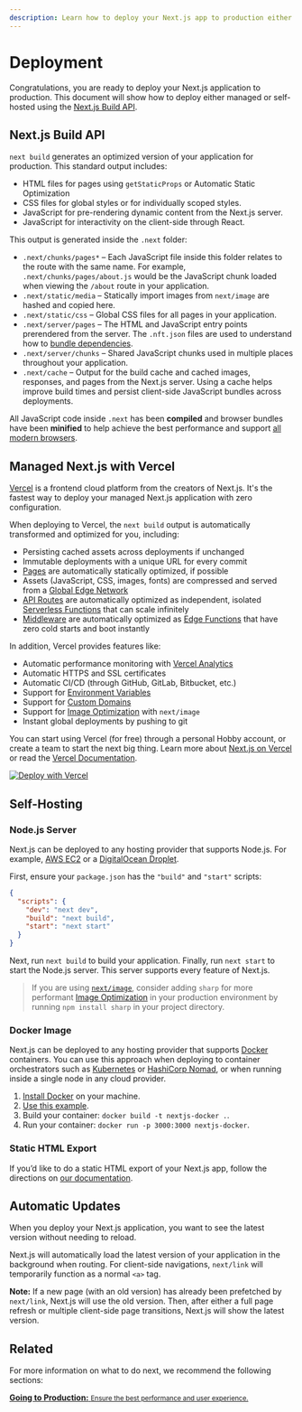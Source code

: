 ```yaml
---
description: Learn how to deploy your Next.js app to production either managed or self-hosted.
---
```


# Deployment

Congratulations, you are ready to deploy your Next.js application to production. This document will show how to deploy either managed or self-hosted using the [Next.js Build API](#nextjs-build-api).

## Next.js Build API

`next build` generates an optimized version of your application for production. This standard output includes:

- HTML files for pages using `getStaticProps` or Automatic Static Optimization
- CSS files for global styles or for individually scoped styles.
- JavaScript for pre-rendering dynamic content from the Next.js server.
- JavaScript for interactivity on the client-side through React.

This output is generated inside the `.next` folder:

- `.next/chunks/pages*` – Each JavaScript file inside this folder relates to the route with the same name. For example, `.next/chunks/pages/about.js` would be the JavaScript chunk loaded when viewing the `/about` route in your application.
- `.next/static/media` – Statically import images from `next/image` are hashed and copied here.
- `.next/static/css` – Global CSS files for all pages in your application.
- `.next/server/pages` – The HTML and JavaScript entry points prerendered from the server. The `.nft.json` files are used to understand how to [bundle dependencies](/docs/advanced-features/output-file-tracing.md).
- `.next/server/chunks` – Shared JavaScript chunks used in multiple places throughout your application.
- `.next/cache` – Output for the build cache and cached images, responses, and pages from the Next.js server. Using a cache helps improve build times and persist client-side JavaScript bundles across deployments.

All JavaScript code inside `.next` has been **compiled** and browser bundles have been **minified** to help achieve the best performance and support [all modern browsers](/docs/basic-features/supported-browsers-features.md).

## Managed Next.js with Vercel

[Vercel](https://vercel.com/) is a frontend cloud platform from the creators of Next.js. It's the fastest way to deploy your managed Next.js application with zero configuration.

When deploying to Vercel, the `next build` output is automatically transformed and optimized for you, including:

- Persisting cached assets across deployments if unchanged
- Immutable deployments with a unique URL for every commit
- [Pages](/docs/basic-features/pages.md) are automatically statically optimized, if possible
- Assets (JavaScript, CSS, images, fonts) are compressed and served from a [Global Edge Network](https://vercel.com/features/infrastructure)
- [API Routes](/docs/api-routes/introduction.md) are automatically optimized as independent, isolated [Serverless Functions](https://vercel.com/features/infrastructure) that can scale infinitely
- [Middleware](/docs/middleware.md) are automatically optimized as [Edge Functions](https://vercel.com/edge) that have zero cold starts and boot instantly

In addition, Vercel provides features like:

- Automatic performance monitoring with [Vercel Analytics](/analytics)
- Automatic HTTPS and SSL certificates
- Automatic CI/CD (through GitHub, GitLab, Bitbucket, etc.)
- Support for [Environment Variables](https://vercel.com/docs/environment-variables)
- Support for [Custom Domains](https://vercel.com/docs/custom-domains)
- Support for [Image Optimization](/docs/basic-features/image-optimization.md) with `next/image`
- Instant global deployments by pushing to git

You can start using Vercel (for free) through a personal Hobby account, or create a team to start the next big thing. Learn more about [Next.js on Vercel](https://vercel.com/solutions/nextjs) or read the [Vercel Documentation](https://vercel.com/docs).

[![Deploy with Vercel](https://vercel.com/button)](https://vercel.com/new/git/external?repository-url=https://github.com/vercel/next.js/tree/canary/examples/hello-world&project-name=hello-world&repository-name=hello-world&utm_source=github.com&utm_medium=referral&utm_campaign=deployment)

## Self-Hosting

### Node.js Server

Next.js can be deployed to any hosting provider that supports Node.js. For example, [AWS EC2](https://aws.amazon.com/ec2/) or a [DigitalOcean Droplet](https://www.digitalocean.com/products/droplets/).

First, ensure your `package.json` has the `"build"` and `"start"` scripts:

```json
{
  "scripts": {
    "dev": "next dev",
    "build": "next build",
    "start": "next start"
  }
}
```

Next, run `next build` to build your application. Finally, run `next start` to start the Node.js server. This server supports every feature of Next.js.

> If you are using [`next/image`](/docs/basic-features/image-optimization.md), consider adding `sharp` for more performant [Image Optimization](/docs/basic-features/image-optimization.md) in your production environment by running `npm install sharp` in your project directory.

### Docker Image

Next.js can be deployed to any hosting provider that supports [Docker](https://www.docker.com/) containers. You can use this approach when deploying to container orchestrators such as [Kubernetes](https://kubernetes.io/) or [HashiCorp Nomad](https://www.nomadproject.io/), or when running inside a single node in any cloud provider.

1. [Install Docker](https://docs.docker.com/get-docker/) on your machine.
1. [Use this example](https://github.com/vercel/next.js/tree/canary/examples/with-docker).
1. Build your container: `docker build -t nextjs-docker .`.
1. Run your container: `docker run -p 3000:3000 nextjs-docker`.

### Static HTML Export

If you’d like to do a static HTML export of your Next.js app, follow the directions on [our documentation](/docs/advanced-features/static-html-export.md).

## Automatic Updates

When you deploy your Next.js application, you want to see the latest version without needing to reload.

Next.js will automatically load the latest version of your application in the background when routing. For client-side navigations, `next/link` will temporarily function as a normal `<a>` tag.

**Note:** If a new page (with an old version) has already been prefetched by `next/link`, Next.js will use the old version. Then, after either a full page refresh or multiple client-side page transitions, Next.js will show the latest version.

## Related

For more information on what to do next, we recommend the following sections:

<div class="card">
  <a href="/docs/going-to-production.md">
    <b>Going to Production:</b>
    <small>Ensure the best performance and user experience.</small>
  </a>
</div>
